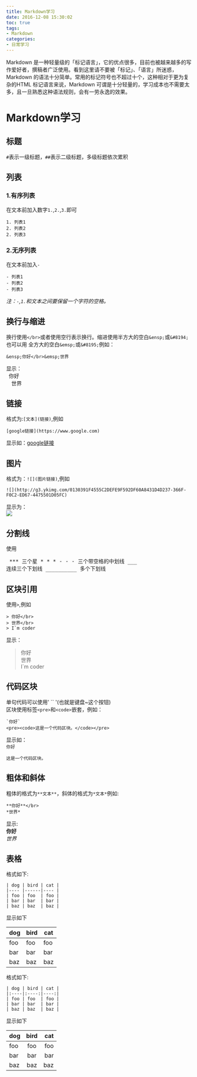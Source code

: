 ```yaml
---
title: Markdown学习
date: 2016-12-08 15:30:02
toc: true
tags: 
- Markdown
categories:
- 日常学习
---
```

Markdown 是一种轻量级的「标记语言」，它的优点很多，目前也被越来越多的写作爱好者，撰稿者广泛使用。看到这里请不要被「标记」、「语言」所迷惑，Markdown 的语法十分简单。常用的标记符号也不超过十个，这种相对于更为复杂的HTML 标记语言来说，Markdown 可谓是十分轻量的，学习成本也不需要太多，且一旦熟悉这种语法规则，会有一劳永逸的效果。
<!--more-->
# Markdown学习
## 标题
  `#`表示一级标题，`##`表示二级标题，多级标题依次累积
## 列表
### 1.有序列表
在文本前加入数字`1.`,`2.`,`3.`即可

    1. 列表1
    2. 列表2
    2. 列表3
### 2.无序列表
在文本前加入`-`

    - 列表1
    - 列表2
    - 列表3
*注：`-`,`1.`和文本之间要保留一个字符的空格。*
## 换行与缩进
换行使用`</br>`或者使用空行表示换行。缩进使用半方大的空白`&ensp;`或`&#8194;`也可以用
全方大的空白`&emsp;`或`&#8195;`例如：
    
    &ensp;你好</br>&emsp;世界
显示：</br>&ensp;你好</br>&emsp;世界
## 链接
格式为:`[文本](链接)`,例如

    [google链接](https://www.google.com)
    
显示如：[google链接](https://www.google.com)
## 图片
格式为：`![](图片链接)`,例如
    
    ![](http://g3.ykimg.com/0130391F4555C2DEFE9F592DF60A8431D4D237-366F-F0C2-ED67-4475501D05FC)
    
显示为：</br>![](http://g3.ykimg.com/0130391F4555C2DEFE9F592DF60A8431D4D237-366F-F0C2-ED67-4475501D05FC)
## 分割线
使用 
    <pre>
    *** 三个星
    * * *
    - - - 三个带空格的中划线
    ___ 连续三个下划线
    __________ 多个下划线
    </pre>
## 区块引用
使用`>`,例如
    
    > 你好</br>
    > 世界</br>
    > I`m coder
显示：
> 你好</br>
> 世界</br>
> I`m coder

## 代码区块
单句代码可以使用' `` '(也就是键盘~这个按钮)</br>
区块使用标签`<pre>`和`<code>`嵌套，例如：
    
    `你好`
    <pre><code>这是一个代码区块。</code></pre>
    
显示如：</br>
    `你好`
    <pre><code>这是一个代码区块。</code></pre>
## 粗体和斜体
粗体的格式为`**文本**`，斜体的格式为`*文本*`例如:
    
    **你好**</br>
    *世界*
显示:</br>
**你好**</br>
*世界*
## 表格
格式如下:
    
    | dog | bird | cat |
    |---- |------|---- |
    | foo | foo  | foo |
    | bar | bar  | bar |
    | baz | baz  | baz |
    
显示如下

| dog | bird | cat |
|---- |------|---- |
| foo | foo  | foo |
| bar | bar  | bar |
| baz | baz  | baz |

格式如下:
    
    | dog | bird | cat |
    |:----|:----:|----:|
    | foo | foo  | foo |
    | bar | bar  | bar |
    | baz | baz  | baz |
    
显示如下

| dog | bird | cat |
|:----|:----:|----:|
| foo | foo  | foo |
| bar | bar  | bar |
| baz | baz  | baz |

 